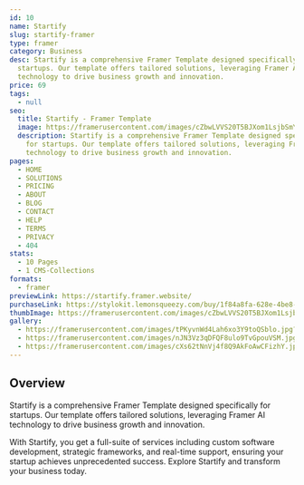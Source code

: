 ```yaml
---
id: 10
name: Startify
slug: startify-framer
type: framer
category: Business
desc: Startify is a comprehensive Framer Template designed specifically for
  startups. Our template offers tailored solutions, leveraging Framer AI
  technology to drive business growth and innovation.
price: 69
tags:
  - null
seo:
  title: Startify - Framer Template
  image: https://framerusercontent.com/images/cZbwLVVS20T5BJXom1LsjbSmY6c.jpg?scale-down-to=2048
  description: Startify is a comprehensive Framer Template designed specifically
    for startups. Our template offers tailored solutions, leveraging Framer AI
    technology to drive business growth and innovation.
pages:
  - HOME
  - SOLUTIONS
  - PRICING
  - ABOUT
  - BLOG
  - CONTACT
  - HELP
  - TERMS
  - PRIVACY
  - 404
stats:
  - 10 Pages
  - 1 CMS-Collections
formats:
  - framer
previewLink: https://startify.framer.website/
purchaseLink: https://stylokit.lemonsqueezy.com/buy/1f84a8fa-628e-4be8-a575-7dfd54473db5
thumbImage: https://framerusercontent.com/images/cZbwLVVS20T5BJXom1LsjbSmY6c.jpg?scale-down-to=2048
gallery:
  - https://framerusercontent.com/images/tPKyvnWd4Lah6xo3Y9toQSblo.jpg?scale-down-to=1024
  - https://framerusercontent.com/images/nJN3Vz3qDFQF8ulo9TvGpouVSM.jpg?scale-down-to=1024
  - https://framerusercontent.com/images/cXs62tNnVj4f8Q9AkFoAwCFizhY.jpg?scale-down-to=1024
---
```


## Overview

Startify is a comprehensive Framer Template designed specifically for startups. Our template offers tailored solutions, leveraging Framer AI technology to drive business growth and innovation.

With Startify, you get a full-suite of services including custom software development, strategic frameworks, and real-time support, ensuring your startup achieves unprecedented success. Explore Startify and transform your business today.
